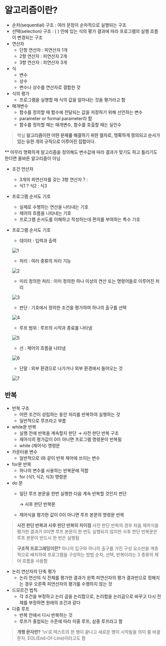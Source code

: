 # 알고리즘이란?

- 순차(sequential) 구조 : 여러 문장이 순차적으로 실행되는 구조
- 선택(selection) 구조 : ( ) 안에 있는 식의 평가 결과에 따라 프로그램의 실행 흐름이 변경되는 구조
- 연산자
    - 단항 연산자 : 피연산자 1개
    - 2항 연산자 : 피연산자 2개
    - 3항 연산자 : 피연산자 3개
- 식
    - 변수
    - 상수
    - 변수나 상수를 연산자로 결합한 것
- 식의 평가
    - 프로그램을 실행할 때 식의 값을 알아내는 것을 평가라고 함
- 매개변수
    - 함수를 정의할 때 함수에 전달되는 값을 저장하기 위해 선언하는 변수
    - parameter or formal parameter라 함
    - 함수를 정의할 때는 매개변수, 함수를 호출할 때는 실인수

> 핵심
**알고리즘이란 어떤 문제를 해결하기 위한 절차로, 명확하게 정의되고 순서가 있는 유한 개의 규칙으로 이루어진 집합이다.**
> 

** 아무리 명확하게 알고리즘을 정의해도 변수값에 따라 결과가 맞기도 하고 틀리기도 한다면 올바른 알고리즘이 아님

- 조건 연산자
    - 3개의 피연산자를 갖는 3항 연산자 ? :
    - 식1 ? 식2 : 식3
- 프로그램 순서도 기호
    - 실제로 수행하는 연산을 나타내는 기호
    - 제어의 흐름을 나타내는 기호
    - 프로그램 순서도를 이해하고 작성하는데 편의를 부여하는 특수 기호
- 프로그램 순서도 기호
    - 데이터 : 입력과 출력
    
    ![1](./imagefile/ch01-1.png)
    
    - 처리 : 여러 종류의 처리 기능
    
    ![2](./imagefile/ch01-2.png)
    
    - 미리 정의한 처리 : 이미 정의한 하나 이상의 연산 또는 명령어들로 이루어진 처리
    
    ![3](./imagefile/ch01-3.png)
    
    - 판단 : 기호에서 정의한 조건을 평가하여 하나의 출구를 선택
    
    ![4](./imagefile/ch01-4.png)
    
    - 루프 범위 : 루프의 시작과 종료를 나타냄
    
    ![5](./imagefile/ch01-5.png)
    
    - 선 : 제어의 흐름을 나타냄
    
    ![6](./imagefile/ch01-6.png)
    
    - 단말 : 외부 환경으로 나가거나 외부 환경에서 들어오는 것
    
    ![7](./imagefile/ch01-7.png)
    

## 반복

- 반복 구조
    - 어떤 조건이 성립하는 동안 처리를 반복하여 실행하는 것
    - 일반적으로 루프라고 부름
- while문 반복
    - 실행 전에 반복을 계속할지 판단 → 사전 판단 반복 구조
    - 제어식의 평가값이 0이 아니면 프로그램 명령문이 반복됨
    - while (제어식) 명령문
- 카운터용 변수
    - 일반적으로 i와 같이 반복 제어에 쓰이는 변수
- for문 반복
    - 하나의 변수를 사용하는 반복문에 적합
    - for (식1; 식2; 식3) 명령문
- do 문
    - 일단 루프 본문을 한번 실행한 다음 계속 반복할 것인지 판단
        
        → 사후 판단 반복문
        
    - 제어식을 평가한 값이 0이 아니면 루프 본문의 명령문 반복

> **사전 판단 반복과 사후 판단 반복의 차이점**
사전 판단 반복의 경우 처음 제어식을 평가한 결과가 0이면 루프 본문이 한 번도 실행되지 않지만 사후 판단 반복문은 루프 본문이 반드시 한 번은 실행됨
> 

> **구조적 프로그래밍이란?**
하나의 입구와 하나의 출구를 가진 구성 요소만을 계층적으로 배치하여 프로그램을 구성하는 방법
순차, 선택, 반복이라는 3 종류의 제어 흐름을 사용함
> 

- 논리 연산자의 단축 평가
    - 논리 연산의 식 전체를 평가한 결과가 왼쪽 피연산자의 평가 결과만으로 정해지는 경우 오른쪽 피연산자의 평가를 수행하지 않는 것
- 드모르간 법칙
    - 각 조건을 부정하고 논리 곱을 논리합으로, 논리합을 논리곱으로 바꾸고 다시 전체를 부정하면 원래의 조건과 같다
- 다중 루프
    - 반복 안에서 다시 반복하는 것
    - 루프가 중첩되는 수준에 따라 이중 루프, 삼중 루프라고 함

> **개행 문자란?**
‘\n’로 텍스트의 한 행이 끝나고 새로운 행이 시작됨을 의미
줄 바꿈 문자, EOL(End-Of-Line)이라고도 함
>
